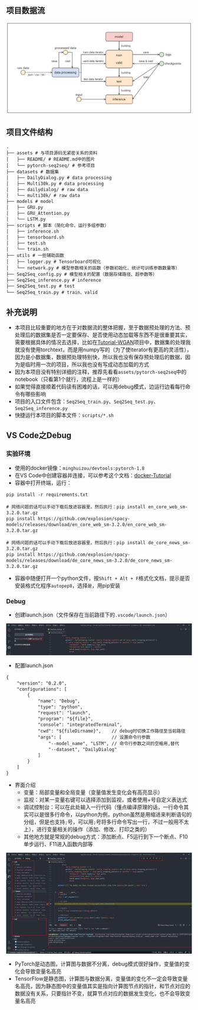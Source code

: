 ## 项目数据流

![image-20220118131751922](assets/README/image-20220118131751922.png)

## 项目文件结构

```shell
.
├── assets # 与项目源码无紧密关系的资料
│   ├── README/ # README.md中的图片
│   └── pytorch-seq2seq/ # 参考项目
├── datasets # 数据集
│   ├── DailyDialog.py # data processing
│   ├── Multi30k.py # data processing
│   ├── dailydialog/ # raw data
│   └── multi30k/ # raw data
├── models # model
│   ├── GRU.py
│   ├── GRU_Attention.py
│   └── LSTM.py
├── scripts # 脚本（简化命令、运行多组参数）
│   ├── inference.sh
│   ├── tensorboard.sh
│   ├── test.sh
│   └── train.sh
├── utils # 一些辅助函数
│   ├── logger.py # Tensorboard可视化
│   └── network.py # 模型参数相关的函数（参数初始化、统计可训练参数数量等）
├── Seq2Seq_config.py # 模型相关的配置（数据存储路径、超参数等）
├── Seq2Seq_inference.py # inference
├── Seq2Seq_test.py # test
└── Seq2Seq_train.py # train、valid
```

## 补充说明

- 本项目比较重要的地方在于对数据流的整体把握，至于数据预处理的方法、预处理后的数据集是否一定要保存、是否使用动态加载等东西不是很重要其实，需要根据具体的情况去选择，比如在[Tutorial-WGAN](https://github.com/TJUKG-Team/Tutorial-WGAN)项目中，数据集的处理我就没有使用torchtext，而是用numpy写的（为了使iterator有更高的灵活性），因为是小数据集，数据预处理特别快，所以我也没有保存预处理后的数据，因为是临时用一次的项目，所以我也没有写成动态加载的方式
- 因为本项目没有特别详细的注释，推荐先看看`assets/pytorch-seq2seq`中的notebook（只看第1个就行，流程上是一样的）
- 如果觉得直接顺着代码读有困难的话，可以用debug模式，边运行边看每行命令有哪些影响
- 项目的入口文件包含：`Seq2Seq_train.py`、`Seq2Seq_test.py`、`Seq2Seq_inference.py`
- 快捷运行本项目的脚本文件：`scripts/*.sh`

## VS Code之Debug

### 实验环境

- 使用的docker镜像：`minghuizou/devtools:pytorch-1.8`
- 在VS Code中创建容器并连接，可以参考这个文档：[docker-Tutorial](https://github.com/TJUKG-Team/Tips-Sharing/wiki/docker-Tutorial#docker的简易教程)
- 容器中打开终端，运行：

```shell
pip install -r requirements.txt

# 网络问题的话可以手动下载后放进容器里，然后执行：pip install en_core_web_sm-3.2.0.tar.gz
pip install https://github.com/explosion/spacy-models/releases/download/en_core_web_sm-3.2.0/en_core_web_sm-3.2.0.tar.gz

# 网络问题的话可以手动下载后放进容器里，然后执行：pip install de_core_news_sm-3.2.0.tar.gz
pip install https://github.com/explosion/spacy-models/releases/download/de_core_news_sm-3.2.0/de_core_news_sm-3.2.0.tar.gz
```

- 容器中随便打开一个python文件，按`Shift + Alt + F`格式化文档，提示是否安装格式化程序`autopep8`，选择`是`，用pip安装

### Debug

- 创建launch.json（文件保存在当前路径下的`.vscode/launch.json`）

![image-20220119160443639](assets/README/image-20220119160443639.png)

- 配置launch.json

```shell
{
    "version": "0.2.0",
    "configurations": [
        {
            "name": "Debug",
            "type": "python",
            "request": "launch",
            "program": "${file}",
            "console": "integratedTerminal",
            "cwd": "${fileDirname}", 	// debug时切换工作路径至当前路径
            "args": [ 					// 设置命令行参数
                "--model_name", "LSTM", // 命令行参数之间的空格用,替代
                "--dataset", "DailyDialog"
            ]
        }
    ]
}
```

- 界面介绍
  - 变量：局部变量和全局变量（变量值发生变化会有高亮显示）
  - 监视：对某一变量右键可以选择添加到监视，或者使用+号自定义表达式
  - 调试控制台：可以在此处输入一行代码（懂点编译原理的话，一行命令其实可以是很多行命令，以python为例，python虽然是用缩进来判断语句的分组，但是也支持`;`号，可以用`;`号将多行命令写出一行，不过一般用不太上），进行变量相关的操作（添加、修改、打印之类的）
  - 其他地方就是常规的debug方式：添加断点、F5运行到下一个断点、F10单步运行、F11进入函数内部等

![image-20220119161239510](assets/README/image-20220119161239510.png)

- PyTorch是动态图，计算图与数据不分离，debug模式很好操作，变量值的变化会导致变量名高亮
- TensorFlow是静态图，计算图与数据分离，变量值的变化不一定会导致变量名高亮，因为静态图中的变量值其实是指向计算图节点的指针，和节点对应的数据没有关系，只要指针不变，就算节点对应的数据发生变化，也不会导致变量名高亮
